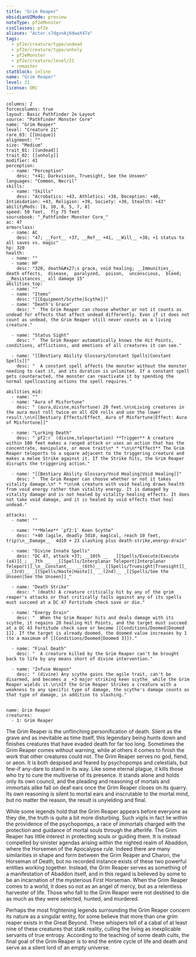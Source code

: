 ```yaml
---
title: "Grim Reaper"
obsidianUIMode: preview
noteType: pf2eMonster
cssClasses: pf2e
aliases: "Actor.s7dgvnAj6dwaX47a" 
tags:
  - pf2e/creature/type/undead
  - pf2e/creature/type/unholy
  - pf2eMonster
  - pf2e/creature/level/21
  - remaster
statblock: inline
name: "Grim Reaper"
level: 21
license: ORC
---
```


```statblock
columns: 2
forcecolumns: true
layout: Basic Pathfinder 2e Layout
source: "Pathfinder Monster Core"
name: "Grim Reaper"
level: "Creature 21"
rare_03: [[Unique]]
alignment: ""
size: "Medium"
trait_01: [[undead]]
trait_02: [[unholy]]
modifier: 41
perception:
  - name: "Perception"
    desc: "+41; Darkvision, Truesight, See the Unseen"
languages: "Common, Necril"
skills:
  - name: "Skills"
    desc: "Acrobatics: +43, Athletics: +38, Deception: +40, Intimidation: +43, Religion: +39, Society: +36, Stealth: +43"
abilityMods: [8, 10, 8, 5, 7, 8]
speed: 50 feet,  fly 75 feet
sourcebook: "_Pathfinder Monster Core_"
ac: 47
armorclass:
  - name: AC
    desc: "47; __Fort__ +37, __Ref__ +41, __Will__ +38; +1 status to all saves vs. magic"
hp: 320
health:
  - name: ""
  - name: HP
    desc: "320, death&#x27;s grace, void healing; __Immunities__  death effects,  disease,  paralyzed,  poison,  unconscious,  bleed; __Resistances__ all damage 15"
abilities_top:
  - name: ""
  - name: "Items"
    desc: "[[Equipment/Scythe|Scythe]]"
  - name: "Death's Grace"
    desc: "  The Grim Reaper can choose whether or not it counts as undead for effects that affect undead differently. Even if it does not count as undead, the Grim Reaper still never counts as a living creature."

  - name: "Status Sight"
    desc: "  The Grim Reaper automatically knows the Hit Points, conditions, afflictions, and emotions of all creatures it can see."

  - name: "[[Bestiary Ability Glossary/Constant Spells|Constant Spells]]"
    desc: "  A constant spell affects the monster without the monster needing to cast it, and its duration is unlimited. If a constant spell gets counteracted, the monster can reactivate it by spending the normal spellcasting actions the spell requires."

abilities_mid:
  - name: ""
  - name: "Aura of Misfortune"
    desc: " (aura,divine,misfortune) 20 feet.\n\nLiving creatures in the aura must roll twice on all d20 rolls and use the lower result.\n\n[[Bestiary Effects/Effect_ Aura of Misfortune|Effect: Aura of Misfortune]]"

  - name: "Lurking Death"
    desc: "`pf2:r` (divine,teleportation) **Trigger** A creature within 100 feet makes a ranged attack or uses an action that has the concentrate, manipulate, or move trait\n* * *\n\n**Effect** The Grim Reaper teleports to a square adjacent to the triggering creature and makes a melee Strike against it. If the Strike hits, the Grim Reaper disrupts the triggering action."

  - name: "[[Bestiary Ability Glossary/Void Healing|Void Healing]]"
    desc: "  The Grim Reaper can choose whether or not it takes vitality damage.\n* * *\n\nA creature with void healing draws health from void energy rather than vitality energy. It is damaged by vitality damage and is not healed by vitality healing effects. It does not take void damage, and it is healed by void effects that heal undead."

attacks:
  - name: ""

  - name: "**Melee** `pf2:1` Keen Scythe"
    desc: "+40 (agile, deadly 3d10, magical, reach 10 feet, trip)\n__Damage__  4d10 + 23 slashing plus death-strike,energy-drain"

  - name: "Divine Innate Spells"
    desc: "DC 47, attack +37; __10th __  _[[Spells/Execute|Execute (x4)]]_; __7th __  _[[Spells/Interplanar Teleport|Interplanar Teleport]]_\n__Constant__  __(6th)__ _[[Spells/Truesight|Truesight]]_ __(3rd)__ _[[Spells/Haste|Haste]]_ __(2nd)__ _[[Spells/See the Unseen|See the Unseen]]_"

  - name: "Death Strike"
    desc: " (death) A creature critically hit by any of the grim reaper's attacks or that critically fails against any of its spells must succeed at a DC 47 Fortitude check save or die."

  - name: "Energy Drain"
    desc: "  When the Grim Reaper hits and deals damage with its scythe, it regains 20 healing Hit Points, and the target must succeed at a DC 43 Fortitude check save or become [[Conditions/Doomed|Doomed 1]]. If the target is already doomed, the doomed value increases by 1 (to a maximum of [[Conditions/Doomed|Doomed 3]])."

  - name: "Final Death"
    desc: "  A creature killed by the Grim Reaper can't be brought back to life by any means short of divine intervention."

  - name: "Infuse Weapon"
    desc: " (divine) Any scythe gains the agile trait, can't be disarmed, and becomes a _+3 major striking keen scythe_ while the Grim Reaper wields it.\n\nIf the Grim Reaper Strikes a creature with a weakness to any specific type of damage, the scythe's damage counts as that type of damage, in addition to slashing."
 
```

```encounter-table
name: Grim Reaper
creatures:
  - 1: Grim Reaper
```



The Grim Reaper is the unflinching personification of death. Silent as the grave and as inevitable as time itself, this legendary being hunts down and finishes creatures that have evaded death for far too long. Sometimes the Grim Reaper comes without warning, while at others it comes to finish the work that other creatures could not. The Grim Reaper serves no god, fiend, or aeon. It is both despised and feared by psychopomps and celestials, but few-if any-dare to stand in its way. Like some eternal plague, it kills those who try to cure the multiverse of its presence. It stands alone and holds only its own council, and the pleading and reasoning of mortals and immortals alike fall on deaf ears once the Grim Reaper closes on its quarry. Its own reasoning is silent to mortal ears and inscrutable to the mortal mind, but no matter the reason, the result is unyielding and final.

While some legends hold that the Grim Reaper appears before everyone as they die, the truth is quite a bit more disturbing. Such vigils in fact lie within the providence of the psychopomps, a race of immortals charged with the protection and guidance of mortal souls through the afterlife. The Grim Reaper has little interest in protecting souls or guiding them. It is instead compelled by sinister agendas arising within the nighted realm of Abaddon, where the Horsemen of the Apocalypse rule. Indeed there are many similarities in shape and form between the Grim Reaper and Charon, the Horseman of Death, but no recorded instance exists of these two powerful entities working together. Instead, the Grim Reaper serves as something of a manifestation of Abaddon itself, and in this regard is believed by some to be an incarnation of the mysterious First Horseman. When the Grim Reaper comes to a world, it does so not as an angel of mercy, but as a relentless harvester of life. Those who fall to the Grim Reaper were not destined to die as much as they were selected, hunted, and murdered.

Perhaps the most frightening legends surrounding the Grim Reaper concern its nature as a singular entity, for some believe that more than one grim reaper exists in the Great Beyond. These whispers tell of a cabal of at least nine of these creatures that stalk reality, culling the living as inexplicable servants of true entropy. According to the teaching of some death cults, the final goal of the Grim Reaper is to end the entire cycle of life and death and serve as a silent lord of an empty universe.
